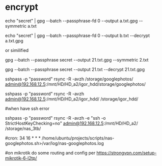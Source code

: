 # encrypt

echo "secret" | gpg --batch --passphrase-fd 0 --output a.txt.gpg --symmetric a.txt

echo "secret" | gpg --batch --passphrase-fd 0 --output b.txt --decrypt a.txt.gpg

or similified 

gpg --batch --passphrase secret --output 21.txt.gpg --symmetric 2.txt

gpg --batch --passphrase secret --output 21.txt --decrypt 21.txt.gpg

 
 sshpass -p "password" rsync -R -avzh /storage/googlephotos/ admin@192.168.12.5:/mnt/HD/HD_a2/igor_hdd/storage/googlephotos/


 sshpass -p "password" rsync -R -avzh  admin@192.168.12.5:/mnt/HD/HD_a2/igor_hdd/ /storage/igor_hdd/
 
 #when have ssh error

sshpass -p "password" rsync -R -avzh -e "ssh -o StrictHostKeyChecking=no"  admin@192.168.12.5:/mnt/HD/HD_a2/ /storage/nas_3tb/


#cron:
34      16      *       *       *       /home/ubuntu/projects/scripts/nas-googlephotos.sh>/var/log/nas-googlephotos.log


#on mikrotik do some routing and config per https://strongvpn.com/setup-mikrotik-6-l2tp/
